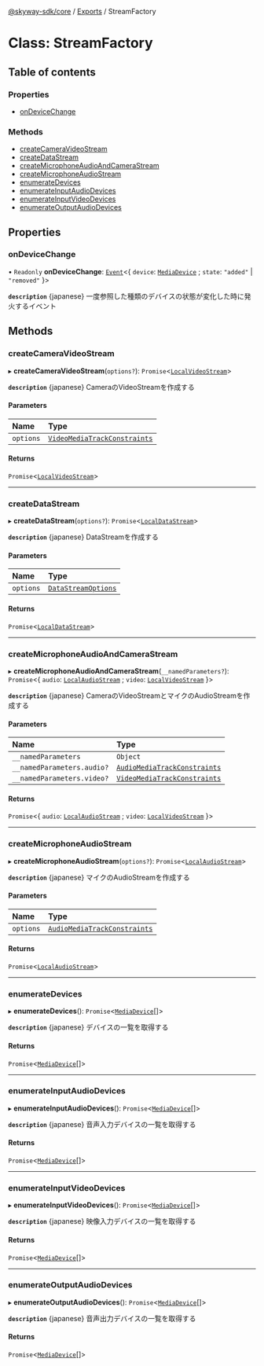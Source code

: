 [@skyway-sdk/core](../README.md) / [Exports](../modules.md) / StreamFactory

# Class: StreamFactory

## Table of contents

### Properties

- [onDeviceChange](StreamFactory.md#ondevicechange)

### Methods

- [createCameraVideoStream](StreamFactory.md#createcameravideostream)
- [createDataStream](StreamFactory.md#createdatastream)
- [createMicrophoneAudioAndCameraStream](StreamFactory.md#createmicrophoneaudioandcamerastream)
- [createMicrophoneAudioStream](StreamFactory.md#createmicrophoneaudiostream)
- [enumerateDevices](StreamFactory.md#enumeratedevices)
- [enumerateInputAudioDevices](StreamFactory.md#enumerateinputaudiodevices)
- [enumerateInputVideoDevices](StreamFactory.md#enumerateinputvideodevices)
- [enumerateOutputAudioDevices](StreamFactory.md#enumerateoutputaudiodevices)

## Properties

### onDeviceChange

• `Readonly` **onDeviceChange**: [`Event`](Event.md)<{ `device`: [`MediaDevice`](MediaDevice.md) ; `state`: ``"added"`` \| ``"removed"``  }\>

**`description`** {japanese} 一度参照した種類のデバイスの状態が変化した時に発火するイベント

## Methods

### createCameraVideoStream

▸ **createCameraVideoStream**(`options?`): `Promise`<[`LocalVideoStream`](LocalVideoStream.md)\>

**`description`** {japanese} CameraのVideoStreamを作成する

#### Parameters

| Name | Type |
| :------ | :------ |
| `options` | [`VideoMediaTrackConstraints`](../modules.md#videomediatrackconstraints) |

#### Returns

`Promise`<[`LocalVideoStream`](LocalVideoStream.md)\>

___

### createDataStream

▸ **createDataStream**(`options?`): `Promise`<[`LocalDataStream`](LocalDataStream.md)\>

**`description`** {japanese} DataStreamを作成する

#### Parameters

| Name | Type |
| :------ | :------ |
| `options` | [`DataStreamOptions`](../interfaces/DataStreamOptions.md) |

#### Returns

`Promise`<[`LocalDataStream`](LocalDataStream.md)\>

___

### createMicrophoneAudioAndCameraStream

▸ **createMicrophoneAudioAndCameraStream**(`__namedParameters?`): `Promise`<{ `audio`: [`LocalAudioStream`](LocalAudioStream.md) ; `video`: [`LocalVideoStream`](LocalVideoStream.md)  }\>

**`description`** {japanese} CameraのVideoStreamとマイクのAudioStreamを作成する

#### Parameters

| Name | Type |
| :------ | :------ |
| `__namedParameters` | `Object` |
| `__namedParameters.audio?` | [`AudioMediaTrackConstraints`](../modules.md#audiomediatrackconstraints) |
| `__namedParameters.video?` | [`VideoMediaTrackConstraints`](../modules.md#videomediatrackconstraints) |

#### Returns

`Promise`<{ `audio`: [`LocalAudioStream`](LocalAudioStream.md) ; `video`: [`LocalVideoStream`](LocalVideoStream.md)  }\>

___

### createMicrophoneAudioStream

▸ **createMicrophoneAudioStream**(`options?`): `Promise`<[`LocalAudioStream`](LocalAudioStream.md)\>

**`description`** {japanese} マイクのAudioStreamを作成する

#### Parameters

| Name | Type |
| :------ | :------ |
| `options` | [`AudioMediaTrackConstraints`](../modules.md#audiomediatrackconstraints) |

#### Returns

`Promise`<[`LocalAudioStream`](LocalAudioStream.md)\>

___

### enumerateDevices

▸ **enumerateDevices**(): `Promise`<[`MediaDevice`](MediaDevice.md)[]\>

**`description`** {japanese} デバイスの一覧を取得する

#### Returns

`Promise`<[`MediaDevice`](MediaDevice.md)[]\>

___

### enumerateInputAudioDevices

▸ **enumerateInputAudioDevices**(): `Promise`<[`MediaDevice`](MediaDevice.md)[]\>

**`description`** {japanese} 音声入力デバイスの一覧を取得する

#### Returns

`Promise`<[`MediaDevice`](MediaDevice.md)[]\>

___

### enumerateInputVideoDevices

▸ **enumerateInputVideoDevices**(): `Promise`<[`MediaDevice`](MediaDevice.md)[]\>

**`description`** {japanese} 映像入力デバイスの一覧を取得する

#### Returns

`Promise`<[`MediaDevice`](MediaDevice.md)[]\>

___

### enumerateOutputAudioDevices

▸ **enumerateOutputAudioDevices**(): `Promise`<[`MediaDevice`](MediaDevice.md)[]\>

**`description`** {japanese} 音声出力デバイスの一覧を取得する

#### Returns

`Promise`<[`MediaDevice`](MediaDevice.md)[]\>
